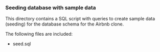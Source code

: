 ### Seeding database with sample data

This directory contains a SQL script with queries to create sample data (seeding) for the database schema for the Airbnb clone.

The following files are included:

- seed.sql